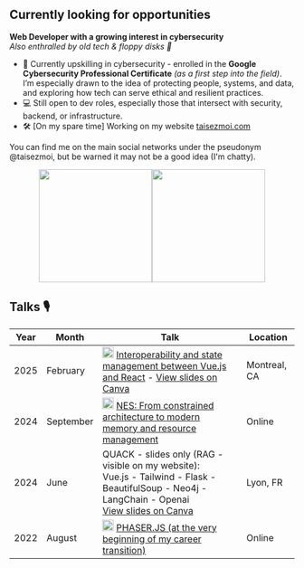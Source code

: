 ## Currently looking for opportunities

**Web Developer with a growing interest in cybersecurity**  
*Also enthralled by old tech & floppy disks 💾*

- 🎯 Currently upskilling in cybersecurity - enrolled in the **Google Cybersecurity Professional Certificate** *(as a first step into the field)*. I’m especially drawn to the idea of protecting people, systems, and data, and exploring how tech can serve ethical and resilient practices.
- 💻 Still open to dev roles, especially those that intersect with security, backend, or infrastructure.
- 🛠️ [On my spare time] Working on my website [taisezmoi.com](https://www.taisezmoi.com)

You can find me on the main social networks under the pseudonym @taisezmoi, but be warned it may not be a good idea (I'm chatty).

<div style="display: flex; align-items: center; justify-content: center;">
  <img src="https://github-readme-stats.vercel.app/api?username=loreleimoutiez" style="height: 200px;">
  <img src="https://github-readme-stats.vercel.app/api/top-langs/?username=loreleimoutiez&theme=default&show_icons=true&hide_border=true&layout=compact" style="height: 200px;">
</div>

## Talks 🎙️

| Year  | Month       | Talk                                                                | Location |
|-------|------------|----------------------------------------------------------------------|----------|
| 2025 | February | <img src="https://upload.wikimedia.org/wikipedia/commons/4/42/YouTube_icon_%282013-2017%29.png" alt="YouTube" width="20"/> [Interoperability and state management between Vue.js and React](https://www.youtube.com/watch?v=QXTbUqecZlA) - [View slides on Canva](https://www.canva.com/design/DAGezSTtcQc/nhQFelt1yp9LU4x1dmUS9Q/view?utm_content=DAGezSTtcQc&utm_campaign=designshare&utm_medium=link2&utm_source=uniquelinks&utlId=h493e61fd10) | Montreal, CA |
| 2024 | September | <img src="https://upload.wikimedia.org/wikipedia/commons/4/42/YouTube_icon_%282013-2017%29.png" alt="YouTube" width="20"/> [NES: From constrained architecture to modern memory and resource management](https://www.youtube.com/watch?v=2J7KVqHGCUE&t) | Online |
| 2024 | June | QUACK - slides only (RAG - visible on my website):<br>Vue.js - Tailwind - Flask - BeautifulSoup - Neo4j - LangChain - Openai<br>[View slides on Canva](https://www.canva.com/design/DAGHW2eweWE/Td2vPiZ7yZ0ReqoTQxx9zg/view?utm_content=DAGHW2eweWE&utm_campaign=designshare&utm_medium=link&utm_source=editor) | Lyon, FR |
| 2022 | August | <img src="https://upload.wikimedia.org/wikipedia/commons/4/42/YouTube_icon_%282013-2017%29.png" alt="YouTube" width="20"/> [PHASER.JS (at the very beginning of my career transition)](https://www.youtube.com/watch?v=DI8RDEED3RA) | Online |

